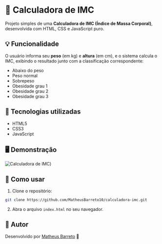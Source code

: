 # 🧮 Calculadora de IMC

Projeto simples de uma **Calculadora de IMC (Índice de Massa Corporal)**, desenvolvida com HTML, CSS e JavaScript puro.

## 💡 Funcionalidade

O usuário informa seu **peso** (em kg) e **altura** (em cm), e o sistema calcula o IMC, exibindo o resultado junto com a classificação correspondente:

- Abaixo do peso
- Peso normal
- Sobrepeso
- Obesidade grau 1
- Obesidade grau 2
- Obesidade grau 3

## 🚀 Tecnologias utilizadas

- HTML5
- CSS3
- JavaScript

## 🖥️ Demonstração

![Calculadora de IMC](https://matheusbarreto10.github.io/calculadora-imc/))


## 📂 Como usar

1. Clone o repositório:
```bash
git clone https://github.com/MatheusBarreto10/calculadora-imc.git
```

2. Abra o arquivo `index.html` no seu navegador.

## 📌 Autor

Desenvolvido por [Matheus Barreto](https://www.linkedin.com/in/MatheusBarreto10/) 👋
